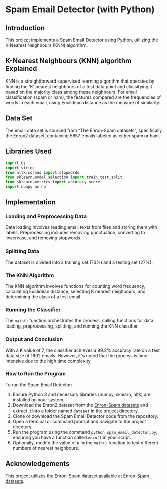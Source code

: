 # Spam Email Detector (with Python)

## Introduction
This project implements a Spam Email Detector using Python, utilizing the K-Nearest Neighbours (KNN) algorithm. 

## K-Nearest Neighbours (KNN) algorithm Explained
KNN is a straightforward supervised learning algorithm that operates by finding the 'K' nearest neighbours of a test data point and classifying it based on the majority class among these neighbours. For email classification (spam or ham), the features compared are the frequencies of words in each email, using Euclidean distance as the measure of similarity.

## Data Set
The email data set is sourced from “The Enron-Spam datasets”, specifically the Enron2 dataset, containing 5857 emails labeled as either spam or ham.

## Libraries Used
```python
import os
import string
from nltk.corpus import stopwords
from sklearn.model_selection import train_test_split
from sklearn.metrics import accuracy_score
import numpy as np
```

## Implementation

### Loading and Preprocessing Data
Data loading involves reading email texts from files and storing them with labels. Preprocessing includes removing punctuation, converting to lowercase, and removing stopwords.

### Splitting Data
The dataset is divided into a training set (73%) and a testing set (27%).

### The KNN Algorithm
The KNN algorithm involves functions for counting word frequency, calculating Euclidean distance, selecting K nearest neighbours, and determining the class of a test email.

### Running the Classifier
The `main()` function orchestrates the process, calling functions for data loading, preprocessing, splitting, and running the KNN classifier.

### Output and Conclusion
With a K value of 7, the classifier achieves a 89.2% accuracy rate on a test data size of 1602 emails. However, it's noted that the process is time-intensive due to the high time complexity.

### How to Run the Program
To run the Spam Email Detector:

1. Ensure Python 3 and necessary libraries (numpy, sklearn, nltk) are installed on your system.
2. Download the Enron2 dataset from the [Enron-Spam datasets](http://nlp.cs.aueb.gr/software_and_datasets/Enron-Spam/index.html) and extract it into a folder named `dataset` in the project directory.
3. Clone or download the Spam Email Detector code from the repository.
4. Open a terminal or command prompt and navigate to the project directory.
5. Run the program using the command `python spam_email_detector.py`, ensuring you have a function called `main()` in your script.
6. Optionally, modify the value of `K` in the `main()` function to test different numbers of nearest neighbours.

## Acknowledgements
This project utilizes the Enron-Spam dataset available at [Enron-Spam datasets](http://nlp.cs.aueb.gr/software_and_datasets/Enron-Spam/index.html).
